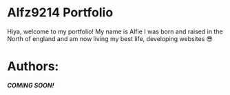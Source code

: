 # Alfz9214 Portfolio 
Hiya, welcome to my portfolio! My name is Alfie I was born and raised in the North of england and am now living my best life, developing websites 😎

# Authors:
***COMING SOON!***
